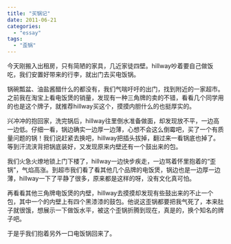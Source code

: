 ```yaml
---
title: "买锅记"
date: 2011-06-21
categories: 
  - "essay"
tags: 
  - "歪锅"
---
```


今天刚搬入出租房，只有简陋的家具，几近家徒四壁。hillway吵着要自己做饭吃，我们安置好带来的行李，就出门去买电饭锅。

锅碗瓢盆、油盐酱醋什么的都没有，我们气喘吁吁的出门，找到附近的一家超市。之前我在淘宝上看电饭煲的销量，发现有一种三角牌的卖的不错，看看几个同学用的也是这个牌子，就推荐hillway买这个，摸摸内胆什么的也挺厚实的。

兴冲冲的抱回家，洗完锅后，hillway往里倒水准备做面，却发现放不平，一边高一边低。仔细一看，锅边确实一边厚一边薄，心想不会这么倒霉吧，买了一个有质量问题的锅！我们说赶紧去换吧，hillway把插头拔掉，翻过来一看锅底也掉了。等到汗流浃背把锅底装好，又发现原来内壁还有一个鼓出来的包。

我们火急火燎地锁上门下楼了，hillway一边快步疾走，一边骂着怀里抱着的“歪锅”，气焰高涨。到超市我们看了看其他几个品牌的电饭煲，锅边也是一边厚一边薄，hillway一下了平静了很多，原来都是这样的呀，没有文化真可怕。

再看看其他三角牌电饭煲的内壁，hillway去摸摸却发现有些鼓出来的不止一个包，其中一个的内壁上有四个黑漆漆的鼓包。他说这歪锅都要把我气死了，本来肚子就很饿，想展示一下做饭水平，被这个歪锅折腾到现在，真是的，换个知名的牌子吧。

于是乎我们抱着另外一口电饭锅回来了。
